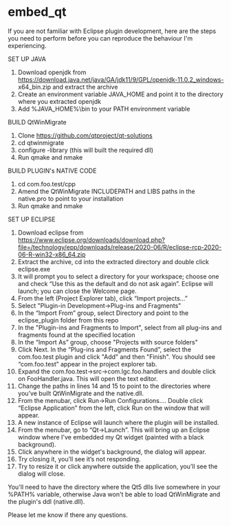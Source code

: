 # embed_qt

If you are not familiar with Eclipse plugin development, here are the steps you need to perform before you can reproduce the behaviour I'm experiencing.

SET UP JAVA
1. Download openjdk from
https://download.java.net/java/GA/jdk11/9/GPL/openjdk-11.0.2_windows-
x64_bin.zip and extract the archive
2. Create an environment variable JAVA_HOME and point it to the directory
where you extracted openjdk
3. Add %JAVA_HOME%\bin to your PATH environment variable

BUILD QtWinMigrate
1. Clone https://github.com/qtproject/qt-solutions
2. cd qtwinmigrate
3. configure -library (this will built the required dll)
4. Run qmake and nmake

BUILD PLUGIN's NATIVE CODE
1. cd com.foo.test/cpp
2. Amend the QtWinMigrate INCLUDEPATH and LIBS paths in the native.pro to point to your installation
3. Run qmake and nmake

SET UP ECLIPSE
1. Download eclipse from https://www.eclipse.org/downloads/download.php?file=/technology/epp/downloads/release/2020-06/R/eclipse-rcp-2020-06-R-win32-x86_64.zip
2. Extract the archive, cd into the extracted directory and double click eclipse.exe
3. It will prompt you to select a directory for your workspace; choose one and check “Use this as the default and do not ask again”. Eclipse will launch; you can close the Welcome page.
4. From the left (Project Explorer tab), click “Import projects…”
5. Select "Plugin-in Development->Plug-ins and Fragments"
6. In the “Import From” group, select Directory and point to the eclipse_plugin folder from this repo
7. In the "Plugin-ins and Fragments to Import", select from all plug-ins and fragments found at the specified location
8. In the “Import As” group, choose "Projects with source folders"
9. Click Next. In the “Plug-ins and Fragments Found”, select the com.foo.test plugin and click "Add" and then "Finish". You should see “com.foo.test” appear in the project explorer tab.
10. Expand the com.foo.test->src->com.lgc.foo.handlers and double click
on FooHandler.java. This will open the text editor.
11. Change the paths in lines 14 and 15 to point to the directories where you’ve built QtWinMigrate and the native.dll.
12. From the menubar, click Run->Run Configurations…. Double click “Eclipse Application” from the left, click Run on the window that will appear.
13. A new instance of Eclipse will launch where the plugin will be installed.
14. From the menubar, go to “Qt->Launch”. This will bring
up an Eclipse window where I've embedded my Qt widget (painted with a black
background).
15. Click anywhere in the widget's background, the dialog will appear.
16. Try closing it, you’ll see it’s not responding.
17. Try to resize it or click anywhere outside the application, you’ll see the
dialog will close.

You'll need to have the directory where the Qt5 dlls live somewhere in your
%PATH% variable, otherwise Java won't be able to load QtWinMigrate and the
plugin's ddl (native.dll).

Please let me know if there any questions.
